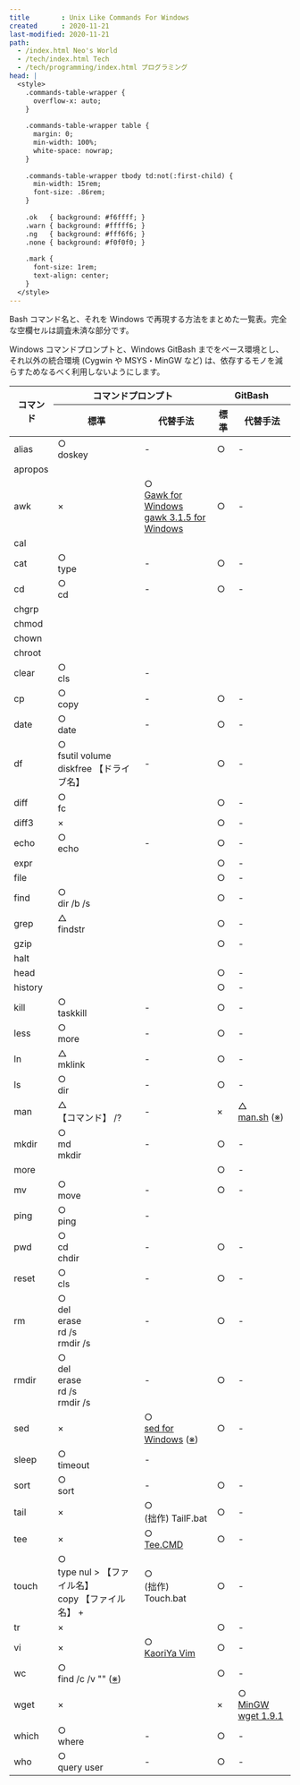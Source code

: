 ```yaml
---
title        : Unix Like Commands For Windows
created      : 2020-11-21
last-modified: 2020-11-21
path:
  - /index.html Neo's World
  - /tech/index.html Tech
  - /tech/programming/index.html プログラミング
head: |
  <style>
    .commands-table-wrapper {
      overflow-x: auto;
    }
    
    .commands-table-wrapper table {
      margin: 0;
      min-width: 100%;
      white-space: nowrap;
    }
    
    .commands-table-wrapper tbody td:not(:first-child) {
      min-width: 15rem;
      font-size: .86rem;
    }
    
    .ok   { background: #f6ffff; }
    .warn { background: #fffff6; }
    .ng   { background: #fff6f6; }
    .none { background: #f0f0f0; }
    
    .mark {
      font-size: 1rem;
      text-align: center;
    }
  </style>
---
```


Bash コマンド名と、それを Windows で再現する方法をまとめた一覧表。完全な空欄セルは調査未済な部分です。

Windows コマンドプロンプトと、Windows GitBash までをベース環境とし、それ以外の統合環境 (Cygwin や MSYS・MinGW など) は、依存するモノを減らすためなるべく利用しないようにします。

<div class="commands-table-wrapper monospace">
  <table>
    <thead>
      <tr>
        <th rowspan="2" title="Windows 環境で再現したい、元とするコマンド。">コマンド</th>
        <th colspan="2" title="Windows コマンドプロンプトで再現する方法。">コマンドプロンプト</th>
        <th colspan="2" title="GitBash 上で再現する方法。">GitBash</th>
      </tr>
      <tr>
        <th title="Windows コマンドプロンプトでの再現度を「○△×」で示し、同等のことが実現できる場合はそのコマンドを記載。">標準</th>
        <th title="Windows コマンドプロンプト標準で実現できない場合、代替案を記載。">代替手法</th>
        <th title="GitBash での再現度を「○△×」で示し、同等のことが実現できる場合はそのコマンドを記載。">標準</th>
        <th title="GitBash 標準で実現できない場合、代替案を記載。">代替手法</th>
      </tr>
    </thead>
    <tbody>
      <tr>
        <td>alias</td>
        <td class="ok">
          <div class="mark">○</div>doskey
        </td>
        <td class="none">
          <div class="mark">-</div>
        </td>
        <td class="ok">
          <div class="mark">○</div>
        </td>
        <td class="none">
          <div class="mark">-</div>
        </td>
      </tr>
      <tr>
        <td>apropos</td>
        <td></td>
        <td></td>
        <td></td>
        <td></td>
      </tr>
      <tr>
        <td>awk</td>
        <td class="ng">
          <div class="mark">×</div>
        </td>
        <td class="ok">
          <div class="mark">○</div><a href="http://gnuwin32.sourceforge.net/packages/gawk.htm">Gawk for Windows</a><br><a href="https://www.vector.co.jp/soft/win95/util/se376460.html">gawk 3.1.5 for Windows</a>
        </td>
        <td class="ok">
          <div class="mark">○</div>
        </td>
        <td class="none">
          <div class="mark">-</div>
        </td>
      </tr>
      <tr>
        <td>cal</td>
        <td></td>
        <td></td>
        <td></td>
        <td></td>
      </tr>
      <tr>
        <td>cat</td>
        <td class="ok">
          <div class="mark">○</div>type
        </td>
        <td class="none">
          <div class="mark">-</div>
        </td>
        <td class="ok">
          <div class="mark">○</div>
        </td>
        <td class="none">
          <div class="mark">-</div>
        </td>
      </tr>
      <tr>
        <td>cd</td>
        <td class="ok">
          <div class="mark">○</div>cd
        </td>
        <td class="none">
          <div class="mark">-</div>
        </td>
        <td class="ok">
          <div class="mark">○</div>
        </td>
        <td class="none">
          <div class="mark">-</div>
        </td>
      </tr>
      <tr>
        <td>chgrp</td>
        <td></td>
        <td></td>
        <td></td>
        <td></td>
      </tr>
      <tr>
        <td>chmod</td>
        <td></td>
        <td></td>
        <td></td>
        <td></td>
      </tr>
      <tr>
        <td>chown</td>
        <td></td>
        <td></td>
        <td></td>
        <td></td>
      </tr>
      <tr>
        <td>chroot</td>
        <td></td>
        <td></td>
        <td></td>
        <td></td>
      </tr>
      <tr>
        <td>clear</td>
        <td class="ok">
          <div class="mark">○</div>cls
        </td>
        <td class="none">
          <div class="mark">-</div>
        </td>
        <td></td>
        <td></td>
      </tr>
      <tr>
        <td>cp</td>
        <td class="ok">
          <div class="mark">○</div>copy
        </td>
        <td class="none">
          <div class="mark">-</div>
        </td>
        <td class="ok">
          <div class="mark">○</div>
        </td>
        <td class="none">
          <div class="mark">-</div>
        </td>
      </tr>
      <tr>
        <td>date</td>
        <td class="ok">
          <div class="mark">○</div>date
        </td>
        <td class="none">
          <div class="mark">-</div>
        </td>
        <td class="ok">
          <div class="mark">○</div>
        </td>
        <td class="none">
          <div class="mark">-</div>
        </td>
      </tr>
      <tr>
        <td>df</td>
        <td class="ok">
          <div class="mark">○</div>fsutil volume diskfree 【ドライブ名】
        </td>
        <td class="none">
          <div class="mark">-</div>
        </td>
        <td class="ok">
          <div class="mark">○</div>
        </td>
        <td class="none">
          <div class="mark">-</div>
        </td>
      </tr>
      <tr>
        <td>diff</td>
        <td class="ok">
          <div class="mark">○</div>fc
        </td>
        <td></td>
        <td class="ok">
          <div class="mark">○</div>
        </td>
        <td class="none">
          <div class="mark">-</div>
        </td>
      </tr>
      <tr>
        <td>diff3</td>
        <td class="ng">
          <div class="mark">×</div>
        </td>
        <td></td>
        <td class="ok">
          <div class="mark">○</div>
        </td>
        <td class="none">
          <div class="mark">-</div>
        </td>
      </tr>
      <tr>
        <td>echo</td>
        <td class="ok">
          <div class="mark">○</div>echo
        </td>
        <td class="none">
          <div class="mark">-</div>
        </td>
        <td class="ok">
          <div class="mark">○</div>
        </td>
        <td class="none">
          <div class="mark">-</div>
        </td>
      </tr>
      <tr>
        <td>expr</td>
        <td></td>
        <td></td>
        <td class="ok">
          <div class="mark">○</div>
        </td>
        <td class="none">
          <div class="mark">-</div>
        </td>
      </tr>
      <tr>
        <td>file</td>
        <td></td>
        <td></td>
        <td class="ok">
          <div class="mark">○</div>
        </td>
        <td class="none">
          <div class="mark">-</div>
        </td>
      </tr>
      <tr>
        <td>find</td>
        <td class="ok">
          <div class="mark">○</div>dir /b /s
        </td>
        <td></td>
        <td class="ok">
          <div class="mark">○</div>
        </td>
        <td class="none">
          <div class="mark">-</div>
        </td>
      </tr>
      <tr>
        <td>grep</td>
        <td class="warn">
          <div class="mark">△</div>findstr
        </td>
        <td></td>
        <td class="ok">
          <div class="mark">○</div>
        </td>
        <td class="none">
          <div class="mark">-</div>
        </td>
      </tr>
      <tr>
        <td>gzip</td>
        <td></td>
        <td></td>
        <td class="ok">
          <div class="mark">○</div>
        </td>
        <td class="none">
          <div class="mark">-</div>
        </td>
      </tr>
      <tr>
        <td>halt</td>
        <td></td>
        <td></td>
        <td></td>
        <td></td>
      </tr>
      <tr>
        <td>head</td>
        <td></td>
        <td></td>
        <td class="ok">
          <div class="mark">○</div>
        </td>
        <td class="none">
          <div class="mark">-</div>
        </td>
      </tr>
      <tr>
        <td>history</td>
        <td></td>
        <td></td>
        <td class="ok">
          <div class="mark">○</div>
        </td>
        <td class="none">
          <div class="mark">-</div>
        </td>
      </tr>
      <tr>
        <td>kill</td>
        <td class="ok">
          <div class="mark">○</div>taskkill
        </td>
        <td class="none">
          <div class="mark">-</div>
        </td>
        <td class="ok">
          <div class="mark">○</div>
        </td>
        <td class="none">
          <div class="mark">-</div>
        </td>
      </tr>
      <tr>
        <td>less</td>
        <td class="ok">
          <div class="mark">○</div>more
        </td>
        <td class="none">
          <div class="mark">-</div>
        </td>
        <td class="ok">
          <div class="mark">○</div>
        </td>
        <td class="none">
          <div class="mark">-</div>
        </td>
      </tr>
      <tr>
        <td>ln</td>
        <td class="warn">
          <div class="mark">△</div>mklink
        </td>
        <td class="none">
          <div class="mark">-</div>
        </td>
        <td class="ok">
          <div class="mark">○</div>
        </td>
        <td class="none">
          <div class="mark">-</div>
        </td>
      </tr>
      <tr>
        <td>ls</td>
        <td class="ok">
          <div class="mark">○</div>dir
        </td>
        <td class="none">
          <div class="mark">-</div>
        </td>
        <td class="ok">
          <div class="mark">○</div>
        </td>
        <td class="none">
          <div class="mark">-</div>
        </td>
      </tr>
      <tr>
        <td>man</td>
        <td class="warn">
          <div class="mark">△</div>【コマンド】 /?
        </td>
        <td class="none">
          <div class="mark">-</div>
        </td>
        <td class="ng">
          <div class="mark">×</div>
        </td>
        <td class="warn">
          <div class="mark">△</div><a href="https://gist.github.com/lkptrzk/3657247">man.sh</a> (<a href="/blog/2016/07/20-02.html" title="要 wget、HTML がそのままパースされる不備アリ">※</a>)
        </td>
      </tr>
      <tr>
        <td>mkdir</td>
        <td class="ok">
          <div class="mark">○</div>md<br>mkdir
        </td>
        <td class="none">
          <div class="mark">-</div>
        </td>
        <td class="ok">
          <div class="mark">○</div>
        </td>
        <td class="none">
          <div class="mark">-</div>
        </td>
      </tr>
      <tr>
        <td>more</td>
        <td></td>
        <td></td>
        <td class="ok">
          <div class="mark">○</div>
        </td>
        <td class="none">
          <div class="mark">-</div>
        </td>
      </tr>
      <tr>
        <td>mv</td>
        <td class="ok">
          <div class="mark">○</div>move
        </td>
        <td class="none">
          <div class="mark">-</div>
        </td>
        <td class="ok">
          <div class="mark">○</div>
        </td>
        <td class="none">
          <div class="mark">-</div>
        </td>
      </tr>
      <tr>
        <td>ping</td>
        <td class="ok">
          <div class="mark">○</div>ping
        </td>
        <td class="none">
          <div class="mark">-</div>
        </td>
        <td></td>
        <td></td>
      </tr>
      <tr>
        <td>pwd</td>
        <td class="ok">
          <div class="mark">○</div>cd<br>chdir
        </td>
        <td class="none">
          <div class="mark">-</div>
        </td>
        <td class="ok">
          <div class="mark">○</div>
        </td>
        <td class="none">
          <div class="mark">-</div>
        </td>
      </tr>
      <tr>
        <td>reset</td>
        <td class="ok">
          <div class="mark">○</div>cls
        </td>
        <td class="none">
          <div class="mark">-</div>
        </td>
        <td class="ok">
          <div class="mark">○</div>
        </td>
        <td class="none">
          <div class="mark">-</div>
        </td>
      </tr>
      <tr>
        <td>rm</td>
        <td class="ok">
          <div class="mark">○</div>del<br>erase<br>rd /s<br>rmdir /s
        </td>
        <td class="none">
          <div class="mark">-</div>
        </td>
        <td class="ok">
          <div class="mark">○</div>
        </td>
        <td class="none">
          <div class="mark">-</div>
        </td>
      </tr>
      <tr>
        <td>rmdir</td>
        <td class="ok">
          <div class="mark">○</div>del<br>erase<br>rd /s<br>rmdir /s
        </td>
        <td class="none">
          <div class="mark">-</div>
        </td>
        <td class="ok">
          <div class="mark">○</div>
        </td>
        <td class="none">
          <div class="mark">-</div>
        </td>
      </tr>
      <tr>
        <td>sed</td>
        <td class="ng">
          <div class="mark">×</div>
        </td>
        <td class="ok">
          <div class="mark">○</div><a href="http://gnuwin32.sourceforge.net/packages/sed.htm">sed for Windows</a> (<a href="http://ac206223.ppp.asahi-net.or.jp/adiary/memo/adiary.cgi/hirosugu/GNU%20sed%20%E3%82%92Windows%E3%81%A7%E4%BD%BF%E3%81%86" title="必要なライブラリを同梱したモノを再配布している">※</a>)
        </td>
        <td class="ok">
          <div class="mark">○</div>
        </td>
        <td class="none">
          <div class="mark">-</div>
        </td>
      </tr>
      <tr>
        <td>sleep</td>
        <td class="ok">
          <div class="mark">○</div>timeout
        </td>
        <td class="none">
          <div class="mark">-</div>
        </td>
        <td></td>
        <td></td>
      </tr>
      <tr>
        <td>sort</td>
        <td class="ok">
          <div class="mark">○</div>sort
        </td>
        <td class="none">
          <div class="mark">-</div>
        </td>
        <td class="ok">
          <div class="mark">○</div>
        </td>
        <td class="none">
          <div class="mark">-</div>
        </td>
      </tr>
      <tr>
        <td>tail</td>
        <td class="ng">
          <div class="mark">×</div>
        </td>
        <td class="ok">
          <div class="mark">○</div>(拙作) TailF.bat
        </td>
        <td class="ok">
          <div class="mark">○</div>
        </td>
        <td class="none">
          <div class="mark">-</div>
        </td>
      </tr>
      <tr>
        <td>tee</td>
        <td class="ng">
          <div class="mark">×</div>
        </td>
        <td class="ok">
          <div class="mark">○</div><a href="https://www.vector.co.jp/soft/winnt/util/se426028.html">Tee.CMD</a>
        </td>
        <td class="ok">
          <div class="mark">○</div>
        </td>
        <td class="none">
          <div class="mark">-</div>
        </td>
      </tr>
      <tr>
        <td>touch</td>
        <td class="ok">
          <div class="mark">○</div>type nul > 【ファイル名】<br>copy 【ファイル名】 +
        </td>
        <td class="ok">
          <div class="mark">○</div>(拙作) Touch.bat
        </td>
        <td class="ok">
          <div class="mark">○</div>
        </td>
        <td class="none">
          <div class="mark">-</div>
        </td>
      </tr>
      <tr>
        <td>tr</td>
        <td class="ng">
          <div class="mark">×</div>
        </td>
        <td></td>
        <td class="ok">
          <div class="mark">○</div>
        </td>
        <td class="none">
          <div class="mark">-</div>
        </td>
      </tr>
      <tr>
        <td>vi</td>
        <td class="ng">
          <div class="mark">×</div>
        </td>
        <td class="ok">
          <div class="mark">○</div><a href="https://www.kaoriya.net/software/vim/">KaoriYa Vim</a>
        </td>
        <td class="ok">
          <div class="mark">○</div>
        </td>
        <td class="none">
          <div class="mark">-</div>
        </td>
      </tr>
      <tr>
        <td>wc</td>
        <td class="ok">
          <div class="mark">○</div>find /c /v "" (<a href="/blog/2016/07/19-01.html" title="詳細">※</a>)
        </td>
        <td></td>
        <td class="ok">
          <div class="mark">○</div>
        </td>
        <td class="none">
          <div class="mark">-</div>
        </td>
      </tr>
      <tr>
        <td>wget</td>
        <td class="ng">
          <div class="mark">×</div>
        </td>
        <td></td>
        <td class="ng">
          <div class="mark">×</div>
        </td>
        <td class="ok">
          <div class="mark">○</div><a href="https://sourceforge.net/projects/mingw/files/Other/mingwPORT/Current%20Releases/wget-1.9.1-mingwPORT.tar.bz2/download">MinGW wget 1.9.1</a>
        </td>
      </tr>
      <tr>
        <td>which</td>
        <td class="ok">
          <div class="mark">○</div>where
        </td>
        <td class="none">
          <div class="mark">-</div>
        </td>
        <td class="ok">
          <div class="mark">○</div>
        </td>
        <td class="none">
          <div class="mark">-</div>
        </td>
      </tr>
      <tr>
        <td>who</td>
        <td class="ok">
          <div class="mark">○</div>query user
        </td>
        <td class="none">
          <div class="mark">-</div>
        </td>
        <td class="ok">
          <div class="mark">○</div>
        </td>
        <td class="none">
          <div class="mark">-</div>
        </td>
      </tr>
    </tbody>
  </table>
</div>
